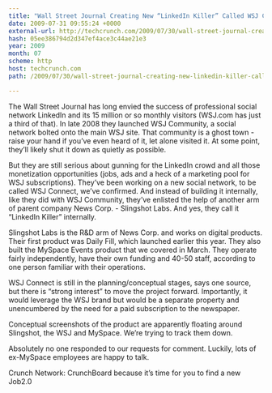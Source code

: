 ```yaml
---
title: "Wall Street Journal Creating New “LinkedIn Killer” Called WSJ Connect"
date: 2009-07-31 09:55:24 +0000
external-url: http://techcrunch.com/2009/07/30/wall-street-journal-creating-new-linkedin-killer-called-wsj-connect/
hash: 05ee386794d2d347ef4ace3c44ae21e3
year: 2009
month: 07
scheme: http
host: techcrunch.com
path: /2009/07/30/wall-street-journal-creating-new-linkedin-killer-called-wsj-connect/

---
```


The Wall Street Journal has long envied the success of professional social network LinkedIn and its 15 million or so monthly visitors (WSJ.com has just a third of that). In late 2008 they launched WSJ Community, a social network bolted onto the main WSJ site. That community is a ghost town - raise your hand if you’ve even heard of it, let alone visited it. At some point, they’ll likely shut it down as quietly as possible.

But they are still serious about gunning for the LinkedIn crowd and all those monetization opportunities (jobs, ads and a heck of a marketing pool for WSJ subscriptions). They’ve been working on a new social network, to be called WSJ Connect, we’ve confirmed. And instead of building it internally, like they did with WSJ Community, they’ve enlisted the help of another arm of parent company News Corp. - Slingshot Labs. And yes, they call it “LinkedIn Killer” internally.

Slingshot Labs is the R&D arm of News Corp. and works on digital products. Their first product was Daily Fill, which launched earlier this year. They also built the MySpace Events product that we covered in March. They operate fairly independently, have their own funding and 40-50 staff, according to one person familiar with their operations.

WSJ Connect is still in the planning/conceptual stages, says one source, but there is “strong interest” to move the project forward. Importantly, it would leverage the WSJ brand but would be a separate property and unencumbered by the need for a paid subscription to the newspaper.

Conceptual screenshots of the product are apparently floating around Slingshot, the WSJ and MySpace. We’re trying to track them down.

Absolutely no one responded to our requests for comment. Luckily, lots of ex-MySpace employees are happy to talk.

Crunch Network:  CrunchBoard because it’s time for you to find a new Job2.0






    

